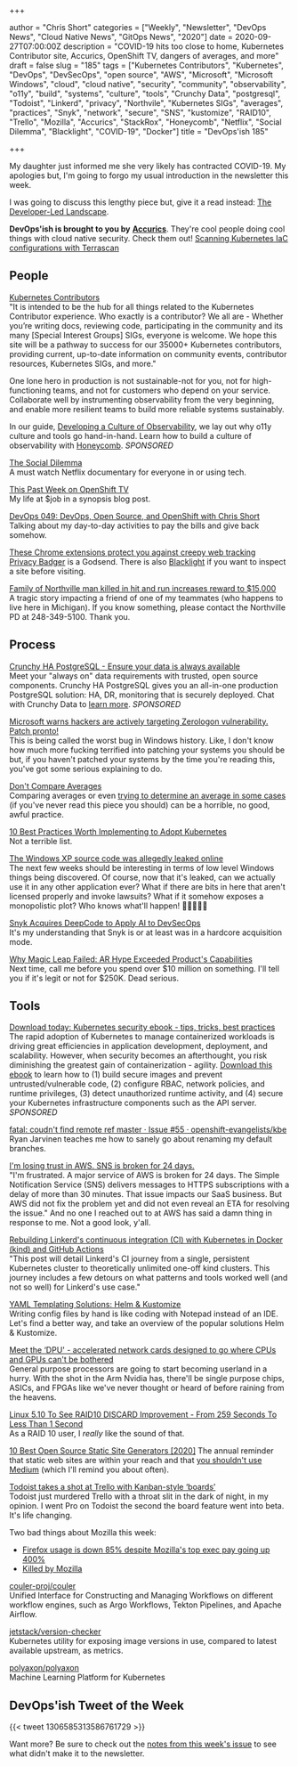 +++

author = "Chris Short"
categories = ["Weekly", "Newsletter", "DevOps News", "Cloud Native News", "GitOps News", "2020"]
date = 2020-09-27T07:00:00Z
description = "COVID-19 hits too close to home, Kubernetes Contributor site, Accurics, OpenShift TV, dangers of averages, and more"
draft = false
slug = "185"
tags = ["Kubernetes Contributors", "Kubernetes", "DevOps", "DevSecOps", "open source", "AWS", "Microsoft", "Microsoft Windows", "cloud", "cloud native", "security", "community", "observability", "o11y", "build", "systems", "culture", "tools", "Crunchy Data", "postgresql", "Todoist", "Linkerd", "privacy", "Northvile", "Kubernetes SIGs", "averages", "practices", "Snyk", "network", "secure", "SNS", "kustomize", "RAID10", "Trello", "Mozilla", "Accurics", "StackRox", "Honeycomb", "Netflix", "Social Dilemma", "Blacklight", "COVID-19", "Docker"]
title = "DevOps'ish 185"

+++

My daughter just informed me she very likely has contracted COVID-19. My apologies but, I'm going to forgo my usual introduction in the newsletter this week.

I was going to discuss this lengthy piece but, give it a read instead: [The Developer-Led Landscape](https://tylerjewell.substack.com/p/the-developer-led-landscape-20-08-28).

**DevOps'ish is brought to you by** [**Accurics**](https://www.accurics.com/). They're cool people doing cool things with cloud native security. Check them out! [Scanning Kubernetes IaC configurations with Terrascan](https://community.accurics.com/t/scanning-kubernetes-iac-configurations-with-terrascan/51)

## People

[Kubernetes Contributors](https://www.kubernetes.dev/)  
"It is intended to be the hub for all things related to the Kubernetes Contributor experience. Who exactly is a contributor? We all are - Whether you’re writing docs, reviewing code, participating in the community and its many [Special Interest Groups] SIGs, everyone is welcome. We hope this site will be a pathway to success for our 35000+ Kubernetes contributors, providing current, up-to-date information on community events, contributor resources, Kubernetes SIGs, and more."

One lone hero in production is not sustainable-not for you, not for high-functioning teams, and not for customers who depend on your service. Collaborate well by instrumenting observability from the very beginning, and enable more resilient teams to build more reliable systems sustainably.

In our guide, [Developing a Culture of Observability](https://info.honeycomb.io/developing-a-culture-of-observability-devopsish?&utm_source=devopsish&utm_medium=newsletter&utm_campaign=ad&utm_content=developing-a-culture-of-observability-devopsish), we lay out why o11y culture and tools go hand-in-hand. Learn how to build a culture of observability with [Honeycomb](https://ui.honeycomb.io/signup/?&utm_source=devopsish&utm_medium=newsletter&utm_campaign=ad&utm_content=product-signup). *SPONSORED*

[The Social Dilemma](https://www.netflix.com/title/81254224)  
A must watch Netflix documentary for everyone in or using tech.

[This Past Week on OpenShift TV](https://www.openshift.com/blog/this-past-week-on-openshift-tv)  
My life at $job in a synopsis blog post.

[DevOps 049: DevOps, Open Source, and OpenShift with Chris Short](https://devchat.tv/adventures-in-devops/devops-049-devops-open-source-and-openshift-with-chris-short/)  
Talking about my day-to-day activities to pay the bills and give back somehow.

[These Chrome extensions protect you against creepy web tracking](https://www.wired.co.uk/article/chrome-extensions-privacy-ad-tracking-blocker)  
[Privacy Badger](https://privacybadger.org/) is a Godsend. There is also [Blacklight](https://themarkup.org/blacklight) if you want to inspect a site before visiting.

[Family of Northville man killed in hit and run increases reward to $15,000](https://www.fox2detroit.com/video/853147?fbclid=IwAR3Pf_81Cd0dKL_wqyNF-hDLiuTEyKcsdyikzZ3e6CKtLKtZGtnesVNSwrg)  
A tragic story impacting a friend of one of my teammates (who happens to live here in Michigan). If you know something, please contact the Northville PD at 248-349-5100. Thank you.

## Process

[Crunchy HA PostgreSQL - Ensure your data is always available](https://www.crunchydata.com/products/crunchy-high-availability-postgresql/?utm_source=DevOpsish&utm_medium=Week4&utm_campaign=CrunchyHA2)  
Meet your "always on" data requirements with trusted, open source components. Crunchy HA PostgreSQL gives you an all-in-one production PostgreSQL solution: HA, DR, monitoring that is securely deployed. Chat with Crunchy Data to [learn more](https://www.crunchydata.com/products/crunchy-high-availability-postgresql/?utm_source=DevOpsish&utm_medium=Week4&utm_campaign=CrunchyHA2). *SPONSORED*

[Microsoft warns hackers are actively targeting Zerologon vulnerability. Patch pronto!](https://grahamcluley.com/microsoft-warns-hackers-are-actively-targeting-zerologon-vulnerability-patch-pronto/)  
This is being called the worst bug in Windows history. Like, I don't know how much more fucking terrified into patching your systems you should be but, if you haven't patched your systems by the time you're reading this, you've got some serious explaining to do.

[Don't Compare Averages](https://martinfowler.com/articles/dont-compare-averages.html)  
Comparing averages or even [trying to determine an average in some cases](https://www.thestar.com/news/insight/2016/01/16/when-us-air-force-discovered-the-flaw-of-averages.html) (if you've never read this piece you should) can be a horrible, no good, awful practice.

[10 Best Practices Worth Implementing to Adopt Kubernetes](https://containerjournal.com/topics/container-management/10-best-practices-worth-implementing-to-adopt-kubernetes/)  
Not a terrible list.

[The Windows XP source code was allegedly leaked online](https://www.bleepingcomputer.com/news/microsoft/the-windows-xp-source-code-was-allegedly-leaked-online/)  
The next few weeks should be interesting in terms of low level Windows things being discovered. Of course, now that it's leaked, can we actually use it in any other application ever? What if there are bits in here that aren't licensed properly and invoke lawsuits? What if it somehow exposes a monopolistic plot? Who knows what'll happen! 🍿🍿🍿🍿🍿

[Snyk Acquires DeepCode to Apply AI to DevSecOps](https://devops.com/snyk-acquires-deepcode-to-apply-ai-to-devsecops/)  
It's my understanding that Snyk is or at least was in a hardcore acquisition mode.

[Why Magic Leap Failed: AR Hype Exceeded Product's Capabilities](https://www.bloomberg.com/news/features/2020-09-23/why-magic-leap-failed-ar-hype-exceeded-product-s-capabilities)  
Next time, call me before you spend over $10 million on something. I'll tell you if it's legit or not for $250K. Dead serious.

## Tools

[Download today: Kubernetes security ebook - tips, tricks, best practices](https://security.stackrox.com/kubernetes-security-ebook-tips-tricks-best-practices.html?Source=DevOpsish&LSource=DevOpsish)  
The rapid adoption of Kubernetes to manage containerized workloads is driving great efficiencies in application development, deployment, and scalability. However, when security becomes an afterthought, you risk diminishing the greatest gain of containerization - agility. [Download this ebook](https://security.stackrox.com/kubernetes-security-ebook-tips-tricks-best-practices.html?Source=DevOpsish&LSource=DevOpsish) to learn how to (1) build secure images and prevent untrusted/vulnerable code, (2) configure RBAC, network policies, and runtime privileges, (3) detect unauthorized runtime activity, and (4) secure your Kubernetes infrastructure components such as the API server. *SPONSORED*

[fatal: coudn't find remote ref master · Issue #55 · openshift-evangelists/kbe](https://github.com/openshift-evangelists/kbe/issues/55)  
Ryan Jarvinen teaches me how to sanely go about renaming my default branches.

[I'm losing trust in AWS. SNS is broken for 24 days.](https://cloudonaut.io/loosing-trust-in-aws-sns-broken-for-24-days/)  
"I'm frustrated. A major service of AWS is broken for 24 days. The Simple Notification Service (SNS) delivers messages to HTTPS subscriptions with a delay of more than 30 minutes. That issue impacts our SaaS business. But AWS did not fix the problem yet and did not even reveal an ETA for resolving the issue." And no one I reached out to at AWS has said a damn thing in response to me. Not a good look, y'all.

[Rebuilding Linkerd's continuous integration (CI) with Kubernetes in Docker (kind) and GitHub Actions](https://buoyant.io/2020/09/16/linkerds-ci-kubernetes-in-docker-github-actions/)  
"This post will detail Linkerd's CI journey from a single, persistent Kubernetes cluster to theoretically unlimited one-off kind clusters. This journey includes a few detours on what patterns and tools worked well (and not so well) for Linkerd's use case."

[YAML Templating Solutions: Helm & Kustomize](https://www.dex.dev/dex-videos/templating-solutions)  
Writing config files by hand is like coding with Notepad instead of an IDE. Let's find a better way, and take an overview of the popular solutions Helm & Kustomize.

[Meet the ‘DPU' - accelerated network cards designed to go where CPUs and GPUs can't be bothered](https://www.theregister.com/2020/09/25/smartnic_dpu/)  
General purpose processors are going to start becoming userland in a hurry. With the shot in the Arm Nvidia has, there'll be single purpose chips, ASICs, and FPGAs like we've never thought or heard of before raining from the heavens.

[Linux 5.10 To See RAID10 DISCARD Improvement - From 259 Seconds To Less Than 1 Second](https://www.phoronix.com/scan.php?page=news_item&px=Linux-5.10-Faster-RAID10-Trim)  
As a RAID 10 user, I *really* like the sound of that.

[10 Best Open Source Static Site Generators [2020]](https://itsfoss.com/open-source-static-site-generators/)
The annual reminder that static web sites are within your reach and that [you shouldn't use Medium](https://nomedium.dev/) (which I'll remind you about often).

[Todoist takes a shot at Trello with Kanban-style ‘boards’](https://thenextweb.com/plugged/2020/09/23/todoist-takes-a-shot-at-trello-with-kanban-style-boards/)  
Todoist just murdered Trello with a throat slit in the dark of night, in my opinion. I went Pro on Todoist the second the board feature went into beta. It's life changing.

Two bad things about Mozilla this week:  
* [Firefox usage is down 85% despite Mozilla's top exec pay going up 400%](http://calpaterson.com/mozilla.html)  
* [Killed by Mozilla](https://killedbymozilla.com/)

[couler-proj/couler](https://github.com/couler-proj/couler)  
Unified Interface for Constructing and Managing Workflows on different workflow engines, such as Argo Workflows, Tekton Pipelines, and Apache Airflow.

[jetstack/version-checker](https://github.com/jetstack/version-checker)  
Kubernetes utility for exposing image versions in use, compared to latest available upstream, as metrics.

[polyaxon/polyaxon](https://github.com/polyaxon/polyaxon)  
Machine Learning Platform for Kubernetes

## DevOps'ish Tweet of the Week

{{< tweet 1306585313586761729 >}}

Want more? Be sure to check out the [notes from this week's issue](https://devopsish.com/185/notes/) to see what didn't make it to the newsletter.

